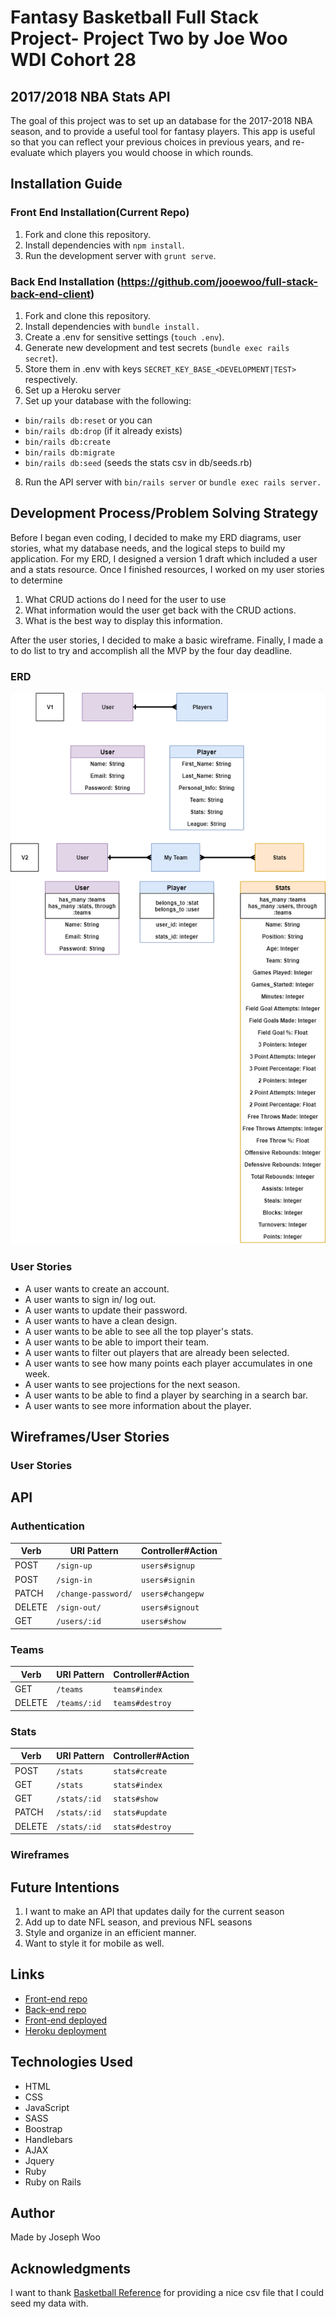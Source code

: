 # Fantasy Basketball Full Stack Project- Project Two by Joe Woo WDI Cohort 28

## 2017/2018 NBA Stats API
The goal of this project was to set up an database for the 2017-2018 NBA season, and to provide a useful tool for fantasy players. This app is useful so that you can reflect your previous choices in previous years, and re-evaluate which players you would choose in which rounds.

## Installation Guide
### Front End Installation(Current Repo)
1. Fork and clone this repository.
2. Install dependencies with `npm install`.
3. Run the development server with `grunt serve`.

### Back End Installation (https://github.com/jooewoo/full-stack-back-end-client)
1. Fork and clone this repository.
2. Install dependencies with `bundle install.`
3. Create a .env for sensitive settings (`touch .env`).
4. Generate new development and test secrets (`bundle exec rails secret`).
5. Store them in .env with keys `SECRET_KEY_BASE_<DEVELOPMENT|TEST>` respectively.
6. Set up a Heroku server
7. Set up your database with the following:
  - `bin/rails db:reset`
    or you can
  - `bin/rails db:drop` (if it already exists)
  - `bin/rails db:create`
  - `bin/rails db:migrate`
  - `bin/rails db:seed` (seeds the stats csv in db/seeds.rb)
8. Run the API server with `bin/rails server` or `bundle exec rails server.`

## Development Process/Problem Solving Strategy
Before I began even coding, I decided to make my ERD diagrams, user stories, what my database needs, and the logical steps to build my application. For my ERD, I designed a version 1 draft which included a user and a stats resource. Once I finished resources, I worked on my user stories to determine
  1. What CRUD actions do I need for the user to use
  2. What information would the user get back with the CRUD actions.
  3. What is the best way to display this information.

After the user stories, I decided to make a basic wireframe. Finally, I made a to do list to try and accomplish all the MVP by the four day deadline.


### ERD
![ERD](./public/final_erd.png)
### User Stories
* A user wants to create an account.
* A user wants to sign in/ log out.
* A user wants to update their password.
* A user wants to have a clean design.
* A user wants to be able to see all the top player's stats.
* A user wants to be able to import their team.
* A user wants to filter out players that are already been selected.
* A user wants to see how many points each player accumulates in one week.
* A user wants to see projections for the next season.
* A user wants to be able to find a player by searching in a search bar.
* A user wants to see more information about the player.

## Wireframes/User Stories
### User Stories

## API
### Authentication

| Verb   | URI Pattern            | Controller#Action |
|--------|------------------------|-------------------|
| POST   | `/sign-up`             | `users#signup`    |
| POST   | `/sign-in`             | `users#signin`    |
| PATCH  | `/change-password/`    | `users#changepw`  |
| DELETE | `/sign-out/`           | `users#signout`   |
| GET    | `/users/:id`           | `users#show`      |


### Teams

| Verb   | URI Pattern              | Controller#Action   |
|--------|--------------------------|---------------------|
| GET    | `/teams`                 | `teams#index`       |
| DELETE | `/teams/:id`             | `teams#destroy`     |

### Stats

| Verb   |     URI Pattern         |     Controller#Action      |
|--------|-------------------------|----------------------------|
| POST   |     `/stats`            |      `stats#create`        |
| GET    |     `/stats`            |      `stats#index`         |
| GET    |     `/stats/:id`        |      `stats#show`          |
| PATCH  |     `/stats/:id`        |      `stats#update`        |
| DELETE |     `/stats/:id`        |      `stats#destroy`       |

### Wireframes

## Future Intentions
1. I want to make an API that updates daily for the current season
2. Add up to date NFL season, and previous NFL seasons
3. Style and organize in an efficient manner.
4. Want to style it for mobile as well.

## Links
* [Front-end repo](https://github.com/jooewoo/full-stack-front-end-client)
* [Back-end repo](https://github.com/jooewoo/full-stack-back-end-client)
* [Front-end deployed](https://jooewoo.github.io/full-stack-front-end-client/)
* [Heroku deployment](https://guarded-taiga-82563.herokuapp.com/)

## Technologies Used
* HTML
* CSS
* JavaScript
* SASS
* Boostrap
* Handlebars
* AJAX
* Jquery
* Ruby
* Ruby on Rails

## Author
Made by Joseph Woo
## Acknowledgments
I want to thank [Basketball Reference](https://www.basketball-reference.com/) for providing a nice csv file that I could seed my data with.
